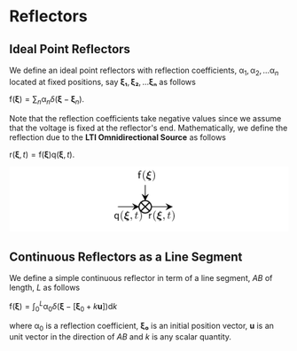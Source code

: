 # Reflectors

## Ideal Point Reflectors

We define an ideal point reflectors with reflection coefficients,
$\mathsf{\alpha}_1,\mathsf{\alpha}_2,…\mathsf{\alpha}_n$ located at fixed positions, say $\bm{ξ₁},\bm{ξ₂},…\bm{ξₙ}$
as follows

$\mathsf{f}(\bm{\xi}) = \sum_{n} \mathsf{\alpha}_n \delta(\bm{\xi} - \bm{\xi}_n).$

Note that the reflection coefficients take negative values since we assume that the voltage is fixed at the reflector's end.
Mathematically, we define the reflection due to the **LTI Omnidirectional Source** as follows

$\mathsf{r}(\bm{\xi},t) = \mathsf{f}(\bm{\xi}) \mathsf{q}(\bm{\xi},t).$

![](https://raw.githubusercontent.com/NMSU-ISA/LTVsystems/main/docs/src/assets/reflector_BD.png)

## Continuous Reflectors as a Line Segment

We define a simple continuous reflector in term of a line segment, $AB$ of
length, $L$ as follows

$\mathsf{f}(\bm{\xi}) = \int_{0}^{L}\mathsf{\alpha}_0 \delta(\bm{\xi} - [\bm{\xi}_0+k\bm{u}]) \mathrm{d}k$

where $\mathsf{\alpha}_0$ is a reflection coefficient, $\bm{ξ₀}$ is an initial position vector,
$\bm{u}$ is an unit vector in the direction of $AB$ and $k$ is any scalar quantity.
